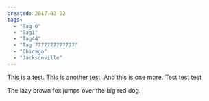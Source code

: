 ```yaml
---
created: 2017-03-02
tags:
  - "Tag 6"
  - "Tag1"
  - "Tag44"
  - "Tag 7777777777777"
  - "Chicago"
  - "Jacksonville"
---
```


This is a test. This is another test. And this is one more. Test test test

The lazy brown fox jumps over the big red dog.
